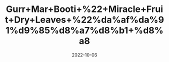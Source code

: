 ---
title: 'Gurr+Mar+Booti+%22+Miracle+Fruit+Dry+Leaves+%22%da%af%da%91%d9%85%d8%a7%d8%b1+%d8%a8'
date: '2022-10-06' 
metatag: '' 
inventory: '0' 
draft: false 
# meta description 
shortDescripton: 'The+leaves+are+used+to%ef%bf%bdtreat+diabetes%2c+hyperthermia%2c+and+enuresis+(bedwetting).'
description: 'Herb'
longdescription: ''
featured: True
# product Price
price: '110.0'
# Product Short Description
shortDescription: 'The+leaves+are+used+to%ef%bf%bdtreat+diabetes%2c+hyperthermia%2c+and+enuresis+(bedwetting).'
productID: 'A690AACB-3126-ED11-9968-005056B3A416'
type: 'products'
category: 'Herb' 
thumnailproduct: 'https://eraconnect.blob.core.windows.net/product-images/aminsaddiquidawakhana/A690AACB-3126-ED11-9968-005056B3A416.webp' 
images:
  - image: 'https://eraconnect.blob.core.windows.net/product-images/aminsaddiquidawakhana/A690AACB-3126-ED11-9968-005056B3A416.webp'  
Variants:
---